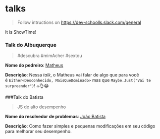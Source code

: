 # talks

> Follow intructions on https://dev-schoolls.slack.com/general 

It is ShowTime!

### Talk do Albuquerque

> \#descubra \#mimAcher \#sextou

**Nome do pedreiro**: [Matheus](github.com/ythecombinator)

**Descrição**: Nessa *talk*, o Matheus vai falar de algo que para você é `Either<Desconhecido, MaisQueDominado>` mas que `Maybe.Just("Vai te surpreender")`! 🔝👌😂

###Talk do Batista

> JS de alto desempenho

**Nome do resolvedor de problemas**: [João Batista](https://github.com/JsBatista)

**Descrição**: Como fazer simples  e pequenas modificações em seu código para melhorar seu desempenho.

